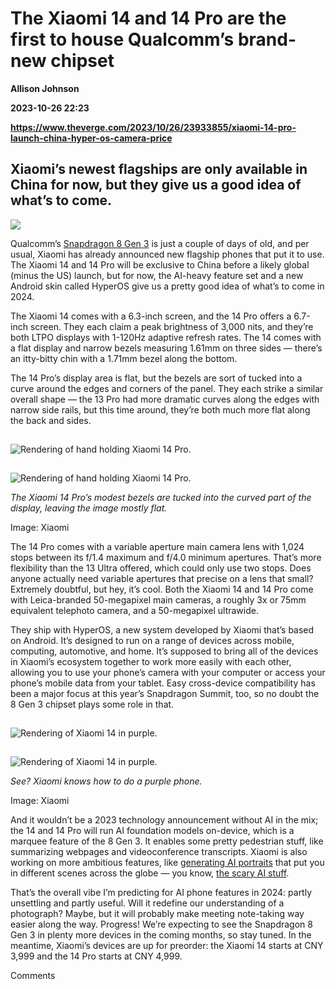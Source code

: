 # The Xiaomi 14 and 14 Pro are the first to house Qualcomm’s brand-new chipset
**Allison Johnson**

**2023-10-26 22:23**

**https://www.theverge.com/2023/10/26/23933855/xiaomi-14-pro-launch-china-hyper-os-camera-price**

Xiaomi’s newest flagships are only available in China for now, but they give us a good idea of what’s to come.
--------------------------------------------------------------------------------------------------------------

![](https://cdn.vox-cdn.com/thumbor/2cx9gXGPM4bAbtpaPzhdTs4O96s=/0x0:1000x750/1200x628/filters:focal(500x375:501x376)/cdn.vox-cdn.com/uploads/chorus_asset/file/25036051/xiaomi_14.png)

Qualcomm’s [Snapdragon 8 Gen 3](https://www.theverge.com/2023/10/24/23928867/qualcomm-snapdragon-8-gen-3-on-device-ai-meta-llama-2) is just a couple of days of old, and per usual, Xiaomi has already announced new flagship phones that put it to use. The Xiaomi 14 and 14 Pro will be exclusive to China before a likely global (minus the US) launch, but for now, the AI-heavy feature set and a new Android skin called HyperOS give us a pretty good idea of what’s to come in 2024.

The Xiaomi 14 comes with a 6.3-inch screen, and the 14 Pro offers a 6.7-inch screen. They each claim a peak brightness of 3,000 nits, and they’re both LTPO displays with 1-120Hz adaptive refresh rates. The 14 comes with a flat display and narrow bezels measuring 1.61mm on three sides — there’s an itty-bitty chin with a 1.71mm bezel along the bottom.

The 14 Pro’s display area is flat, but the bezels are sort of tucked into a curve around the edges and corners of the panel. They each strike a similar overall shape — the 13 Pro had more dramatic curves along the edges with narrow side rails, but this time around, they’re both much more flat along the back and sides.

![Rendering of hand holding Xiaomi 14 Pro.](data:image/gif;base64,R0lGODlhAQABAIAAAAAAAP///yH5BAEAAAAALAAAAAABAAEAAAIBRAA7)

![Rendering of hand holding Xiaomi 14 Pro.](https://duet-cdn.vox-cdn.com/thumbor/0x0:1672x1254/2400x1800/filters:focal(836x627:837x628):format(webp)/cdn.vox-cdn.com/uploads/chorus_asset/file/25036247/xiaomi_14pro.jpg)

![Rendering of hand holding Xiaomi 14 Pro.](data:image/gif;base64,R0lGODlhAQABAIAAAAAAAP///yH5BAEAAAAALAAAAAABAAEAAAIBRAA7)

![Rendering of hand holding Xiaomi 14 Pro.](https://duet-cdn.vox-cdn.com/thumbor/0x0:1672x1254/2400x1800/filters:focal(836x627:837x628):format(webp)/cdn.vox-cdn.com/uploads/chorus_asset/file/25036247/xiaomi_14pro.jpg)

_The Xiaomi 14 Pro’s modest bezels are tucked into the curved part of the display, leaving the image mostly flat._

Image: Xiaomi

The 14 Pro comes with a variable aperture main camera lens with 1,024 stops between its f/1.4 maximum and f/4.0 minimum apertures. That’s more flexibility than the 13 Ultra offered, which could only use two stops. Does anyone actually need variable apertures that precise on a lens that small? Extremely doubtful, but hey, it’s cool. Both the Xiaomi 14 and 14 Pro come with Leica-branded 50-megapixel main cameras, a roughly 3x or 75mm equivalent telephoto camera, and a 50-megapixel ultrawide.

They ship with HyperOS, a new system developed by Xiaomi that’s based on Android. It’s designed to run on a range of devices across mobile, computing, automotive, and home. It’s supposed to bring all of the devices in Xiaomi’s ecosystem together to work more easily with each other, allowing you to use your phone’s camera with your computer or access your phone’s mobile data from your tablet. Easy cross-device compatibility has been a major focus at this year’s Snapdragon Summit, too, so no doubt the 8 Gen 3 chipset plays some role in that.

![Rendering of Xiaomi 14 in purple.](data:image/gif;base64,R0lGODlhAQABAIAAAAAAAP///yH5BAEAAAAALAAAAAABAAEAAAIBRAA7)

![Rendering of Xiaomi 14 in purple.](https://duet-cdn.vox-cdn.com/thumbor/0x0:1680x900/2400x1286/filters:focal(840x450:841x451):format(webp)/cdn.vox-cdn.com/uploads/chorus_asset/file/25036258/xiaomi_14_reg_purp.png)

![Rendering of Xiaomi 14 in purple.](data:image/gif;base64,R0lGODlhAQABAIAAAAAAAP///yH5BAEAAAAALAAAAAABAAEAAAIBRAA7)

![Rendering of Xiaomi 14 in purple.](https://duet-cdn.vox-cdn.com/thumbor/0x0:1680x900/2400x1286/filters:focal(840x450:841x451):format(webp)/cdn.vox-cdn.com/uploads/chorus_asset/file/25036258/xiaomi_14_reg_purp.png)

_See? Xiaomi knows how to do a purple phone._

Image: Xiaomi

And it wouldn’t be a 2023 technology announcement without AI in the mix; the 14 and 14 Pro will run AI foundation models on-device, which is a marquee feature of the 8 Gen 3. It enables some pretty pedestrian stuff, like summarizing webpages and videoconference transcripts. Xiaomi is also working on more ambitious features, like [generating AI portraits](https://go.redirectingat.com/?xs=1&id=1025X1701640&url=https%3A%2F%2Fwww.youtube.com%2Flive%2FQE9fNr0Ic-E%3Fsi%3DBn1ii-zQyPV_cNLF%26t%3D2711) that put you in different scenes across the globe — you know, [the scary AI stuff](https://www.theverge.com/23902248/google-photos-pixel-8-ai-magic-editor-best-take-audio-magic-eraser).

That’s the overall vibe I’m predicting for AI phone features in 2024: partly unsettling and partly useful. Will it redefine our understanding of a photograph? Maybe, but it will probably make meeting note-taking way easier along the way. Progress! We’re expecting to see the Snapdragon 8 Gen 3 in plenty more devices in the coming months, so stay tuned. In the meantime, Xiaomi’s devices are up for preorder: the Xiaomi 14 starts at CNY 3,999 and the 14 Pro starts at CNY 4,999.

Comments